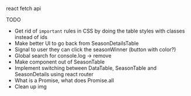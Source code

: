 react fetch api

TODO

- Get rid of `important` rules in CSS by doing the table styles with classes instead of ids
- Make better UI to go back from SeasonDetailsTable
- Signal to user they can click the seasonWinner (button with color?)
- Global search for console.log -> remove
- Make component out of SeasonTable
- Implement switching between DataTable, SeasonTable and SeasonDetails using react router
- What is a Promise, what does Promise.all
- Clean up img
